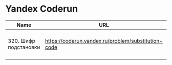 # Yandex Coderun

| Name  | URL | Tag | Status |
| ----- | --- | --- | ------ |
| 320. Шифр подстановки | https://coderun.yandex.ru/problem/substitution-code | Easy | ✔️ [Code](https://github.com/vitkarpov/coderun-solutions/substitution-code.js) • [Tests](https://github.com/vitkarpov/coderun-solutions/substitution-code.test.js) |
